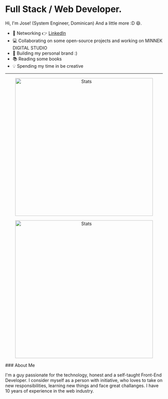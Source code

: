 # Full Stack / Web Developer. 

Hi, I'm Jose! (System Engineer, Dominican) And a little more :D 😄.

- 🤹 Networking 👉 <a href="https://www.linkedin.com/in/jose-reyes-62b291207/">LinkedIn</a>
- 💻 Collaborating on some open-source projects and working on MINNEK DIGITAL STUDIO
- 📱 Building my personal brand :)
- 📚 Reading some books
- 💡 Spending my time in be creative

***
<p align="center">
  <img src="https://github-readme-stats.vercel.app/api?username=josereyes52&show_icons=true&hide_border=true&count_private=true" alt="Stats" width="440">
<p>

<p align="center">
  <img src="https://github-readme-stats.vercel.app/api/wakatime?username=josereyes52&show_icons=true&hide_border=true&count_private=true&layout=compact" alt="Stats" width="440">
<p>
### About Me

I'm a guy passionate for the technology, honest and a self-taught Front-End Developer. I consider myself as a person with initiative, who loves to take on new responsibilities, learning new things and face great challanges. I have 10 years of experience in the web industry.
